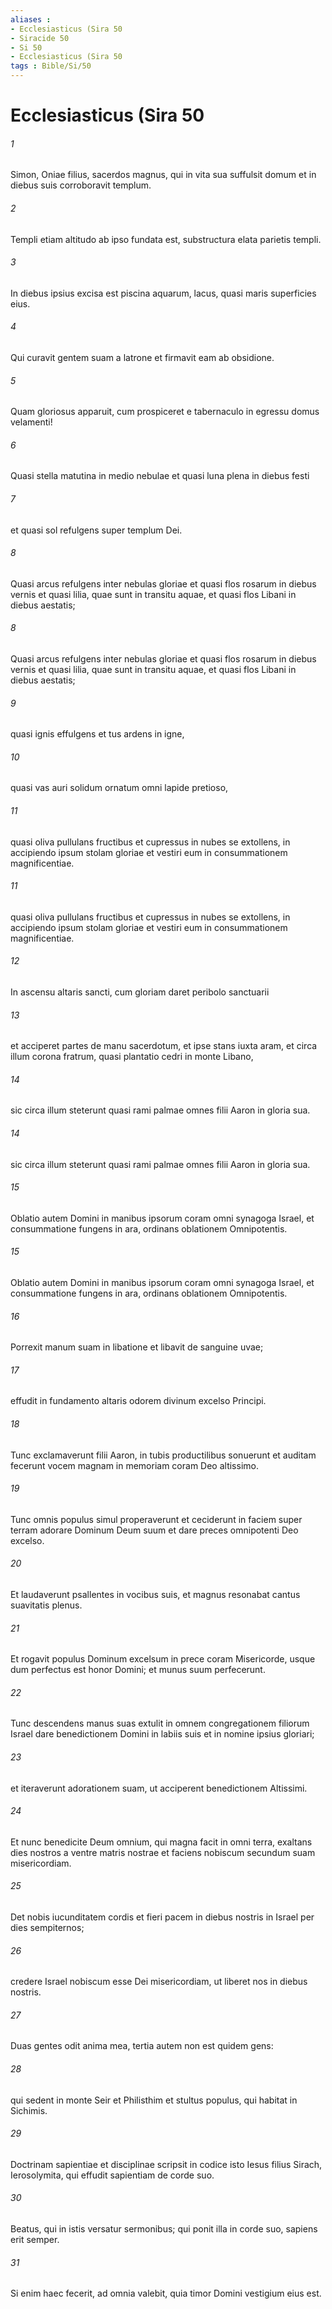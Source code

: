 ```yaml
---
aliases : 
- Ecclesiasticus (Sira 50
- Siracide 50
- Si 50
- Ecclesiasticus (Sira 50
tags : Bible/Si/50
---
```


# Ecclesiasticus (Sira 50

###### 1
Simon, Oniae filius, sacerdos magnus, qui in vita sua suffulsit domum et in diebus suis corroboravit templum.
###### 2
Templi etiam altitudo ab ipso fundata est, substructura elata parietis templi.
###### 3
In diebus ipsius excisa est piscina aquarum, lacus, quasi maris superficies eius.
###### 4
Qui curavit gentem suam a latrone et firmavit eam ab obsidione.
###### 5
Quam gloriosus apparuit, cum prospiceret e tabernaculo in egressu domus velamenti!
###### 6
Quasi stella matutina in medio nebulae et quasi luna plena in diebus festi
###### 7
et quasi sol refulgens super templum Dei.
###### 8
Quasi arcus refulgens inter nebulas gloriae et quasi flos rosarum in diebus vernis et quasi lilia, quae sunt in transitu aquae, et quasi flos Libani in diebus aestatis;
###### 8
Quasi arcus refulgens inter nebulas gloriae et quasi flos rosarum in diebus vernis et quasi lilia, quae sunt in transitu aquae, et quasi flos Libani in diebus aestatis;
###### 9
quasi ignis effulgens et tus ardens in igne,
###### 10
quasi vas auri solidum ornatum omni lapide pretioso,
###### 11
quasi oliva pullulans fructibus et cupressus in nubes se extollens, in accipiendo ipsum stolam gloriae et vestiri eum in consummationem magnificentiae.
###### 11
quasi oliva pullulans fructibus et cupressus in nubes se extollens, in accipiendo ipsum stolam gloriae et vestiri eum in consummationem magnificentiae.
###### 12
In ascensu altaris sancti, cum gloriam daret peribolo sanctuarii
###### 13
et acciperet partes de manu sacerdotum, et ipse stans iuxta aram, et circa illum corona fratrum, quasi plantatio cedri in monte Libano,
###### 14
sic circa illum steterunt quasi rami palmae omnes filii Aaron in gloria sua.
###### 14
sic circa illum steterunt quasi rami palmae omnes filii Aaron in gloria sua.
###### 15
Oblatio autem Domini in manibus ipsorum coram omni synagoga Israel, et consummatione fungens in ara, ordinans oblationem Omnipotentis.
###### 15
Oblatio autem Domini in manibus ipsorum coram omni synagoga Israel, et consummatione fungens in ara, ordinans oblationem Omnipotentis.
###### 16
Porrexit manum suam in libatione et libavit de sanguine uvae;
###### 17
effudit in fundamento altaris odorem divinum excelso Principi.
###### 18
Tunc exclamaverunt filii Aaron, in tubis productilibus sonuerunt et auditam fecerunt vocem magnam in memoriam coram Deo altissimo.
###### 19
Tunc omnis populus simul properaverunt et ceciderunt in faciem super terram adorare Dominum Deum suum et dare preces omnipotenti Deo excelso.
###### 20
Et laudaverunt psallentes in vocibus suis, et magnus resonabat cantus suavitatis plenus.
###### 21
Et rogavit populus Dominum excelsum in prece coram Misericorde, usque dum perfectus est honor Domini; et munus suum perfecerunt.
###### 22
Tunc descendens manus suas extulit in omnem congregationem filiorum Israel dare benedictionem Domini in labiis suis et in nomine ipsius gloriari;
###### 23
et iteraverunt adorationem suam, ut acciperent benedictionem Altissimi.
###### 24
Et nunc benedicite Deum omnium, qui magna facit in omni terra, exaltans dies nostros a ventre matris nostrae et faciens nobiscum secundum suam misericordiam.
###### 25
Det nobis iucunditatem cordis et fieri pacem in diebus nostris in Israel per dies sempiternos;
###### 26
credere Israel nobiscum esse Dei misericordiam, ut liberet nos in diebus nostris.
###### 27
Duas gentes odit anima mea, tertia autem non est quidem gens:
###### 28
qui sedent in monte Seir et Philisthim et stultus populus, qui habitat in Sichimis.
###### 29
Doctrinam sapientiae et disciplinae scripsit in codice isto Iesus filius Sirach, Ierosolymita, qui effudit sapientiam de corde suo.
###### 30
Beatus, qui in istis versatur sermonibus; qui ponit illa in corde suo, sapiens erit semper.
###### 31
Si enim haec fecerit, ad omnia valebit, quia timor Domini vestigium eius est.

